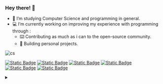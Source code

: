 <!--
**reiyuchan/reiyuchan** is a ✨ _special_ ✨ repository because its `README.md` (this file) appears on your GitHub profile.

Here are some ideas to get you started:

- 🔭 I’m currently working on ...
- 🌱 I’m currently learning ...
- 👯 I’m looking to collaborate on ...
- 🤔 I’m looking for help with ...
- 💬 Ask me about ...
- 📫 How to reach me: ...
- 😄 Pronouns: ...
- ⚡ Fun fact: ...
  -->

### Hey there! 👋

- 🌱 I’m studying Computer Science and programming in general.
- 💻 I’m currently working on improving my experience with programming through :
  - ⌨️ Contributing as much as i can to the open-source community.
  - 🔣 Building personal projects.

![cs](https://c.tenor.com/AlUkiGkR2j8AAAAC/new-game-ahagon-umiko-programming.gif)

[![Static Badge](https://img.shields.io/badge/OS-ArchLinux-blue?style=flat-square&logo=archlinux)](https://archlinux.org)
[![Static Badge](https://img.shields.io/badge/OS-Windows11-blue?style=flat-square&logo=microsoft)](https://www.microsoft.com/software-download/windows11)
[![Static Badge](https://img.shields.io/badge/IDE-VSCode-blue?style=flat-square&logo=visualstudiocode)](https://code.visualstudio.com)
[![Static Badge](https://img.shields.io/badge/IDE-Vim-darkgreen?style=flat-square&logo=vim)](https://www.vim.org)
[![Static Badge](https://img.shields.io/badge/IDE-IDEA-purple?style=flat-square&logo=intellijidea)](https://www.jetbrains.com/idea)
[![Static Badge](https://img.shields.io/badge/DE-KDE-blue?style=flat-square&logo=KDE)](https://kde.org)

<details>
<summary>
</summary>
<table>
<tr>
  <td colspan="2">
    <a href="https://github.com/vn7n24fzkq/github-profile-summary-cards">
    <img src="https://github-profile-summary-cards.vercel.app/api/cards/profile-details?username=reiyuchan&theme=tokyonight" />
    </a>
  </td>
</tr>
<tr>
  <td>
    <a href="https://github.com/vn7n24fzkq/github-profile-summary-cards"> 
    <img src="https://github-profile-summary-cards.vercel.app/api/cards/stats?username=reiyuchan&theme=tokyonight" />
    </a>
  </td>
  <td>
    <a href="https://github.com/vn7n24fzkq/github-profile-summary-cards"> 
    <img src="https://github-profile-summary-cards.vercel.app/api/cards/repos-per-language?username=reiyuchan&theme=tokyonight" />
    </a>
  </td>
</tr>
  </table>
</details>
